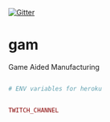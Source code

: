 [![Gitter](https://badges.gitter.im/qanda-api/Lobby.svg)](https://gitter.im/qanda-api/Lobby?utm_source=badge&utm_medium=badge&utm_campaign=pr-badge)

# gam

Game Aided Manufacturing



```ruby

# ENV variables for heroku


TWITCH_CHANNEL

```
